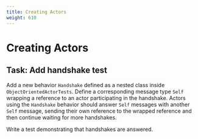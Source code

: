 ```yaml
---
title: Creating Actors
weight: 610
---
```


# Creating Actors

## Task: Add handshake test

Add a new behavior `Handshake`
defined as a nested class inside `ObjectOrientedActorTests`.
Define a corresponding message type `Self`
wrapping a reference to an actor
participating in the handshake.
Actors using the `Handshake` behavior
should answer `Self` messages with another `Self` message,
sending their own reference to the wrapped reference
and then continue waiting for more handshakes.

Write a test demonstrating that handshakes are answered.


